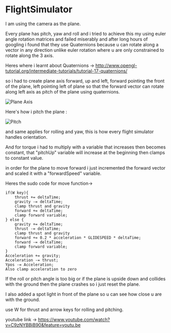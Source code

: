 # FlightSimulator
I am using the camera as the plane.

Every plane has pitch, yaw and roll and i tried to achieve this my using euler angle rotation matrices and failed miserably and after long hours of googling i found that they use Quaternions because u can rotate along a vector in any direction unlike euler rotation where u are only constrained to rotate along the 3 axis.

Heres where i learnt about Quaternions -> http://www.opengl-tutorial.org/intermediate-tutorials/tutorial-17-quaternions/

so i had to create plane axis forward, up and left, forward pointing the front of the plane, left pointing left of plane so that the forward vector can rotate along left axis as pitch of the plane using quaternions. 

![Plane Axis](https://uploads.gamedev.net/monthly_2019_11/1375953994_aircraftaxis.PNG.fb0b034c91bd5817fd94220dfea17561.PNG)


Here's how i pitch the plane :

![Pitch](https://uploads.gamedev.net/monthly_2019_11/pitchRotation.PNG.55a198a559b33b38df1e95e6bdfeea86.PNG)

and same applies for rolling and yaw, this is how every flight simulator handles orientation.

And for torque i had to multiply with a variable that increases then becomes constant, that "pitchUp" variable will increase at the beginning then clamps to constant value.

in order for the plane to move forward i just incremented the forward vector and scaled it with a "forwardSpeed" variable.

Heres the sudo code for move function->
```
if(W key){
    thrust += deltaTime;
    gravity -= deltaTime;
    clamp thrust and gravity
    forward += deltaTime;
    clamp forward variable;
} else {
    gravity += deltaTime;
    thrust -= deltaTime;
    clamp thrust and gravity
    forward += 0.2 * acceleration * GLIDESPEED * deltaTime;
    forward -= deltaTime;
    clamp forward variable;
}
Acceleration += gravity;
Acceleration -= thrust;
Ypos -= Acceleration;
Also clamp acceleration to zero
```
If the roll or pitch angle is too big or if the plane is upside down and collides with the ground then the plane crashes so i just reset the plane.

I also added a spot light in front of the plane so u can see how close u are with the ground.

use W for thrust and arrow keys for rolling and pitching.

youtube link -> https://www.youtube.com/watch?v=C9zNYBBjB90&feature=youtu.be
